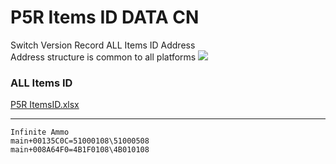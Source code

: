 # P5R Items ID DATA CN

Switch Version Record ALL Items ID Address<br>
Address structure is common to all platforms
<img src="https://store-jp.nintendo.com/dw/image/v2/BFGJ_PRD/on/demandware.static/-/Sites-all-master-catalog/ja_JP/dw8f15100d/products/D70010000042356/heroBanner/206a3b6840d9f5a709db879bdf003de07b184b8065473a0447eb2ed3b350fee7.jpg"/>

### ALL Items ID
[P5R ItemsID.xlsx](https://github.com/Ruimusume/P5R/raw/main/P5R%20ItemsID.xlsx)

<hr>

```
Infinite Ammo
main+00135C0C=51000108\51000508
main+008A64F0=4B1F0108\4B010108
```
